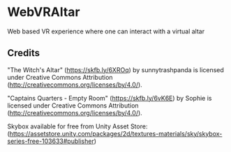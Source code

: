 # WebVRAltar
 Web based VR experience where one can interact with a virtual altar

## Credits
"The Witch's Altar" (https://skfb.ly/6XROq) by sunnytrashpanda is licensed under Creative Commons Attribution (http://creativecommons.org/licenses/by/4.0/).

"Captains Quarters - Empty Room" (https://skfb.ly/6vK6E) by Sophie is licensed under Creative Commons Attribution (http://creativecommons.org/licenses/by/4.0/).

Skybox available for free from Unity Asset Store: (https://assetstore.unity.com/packages/2d/textures-materials/sky/skybox-series-free-103633#publisher)
